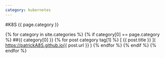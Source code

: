 ```yaml
---
category: kubernetes
---
```

#K8S
{{ page.category }}

{% for category in site.categories %}
  {% if category[0] == page.category %}
   ##{{ category[0] }}
   {% for post category tag[1] %}
    [ {{ post.title }} ]( https://patrickA8S.github.io{{ post.url }} )
   {% endfor %}
  {% endif %}
{% endfor %}

